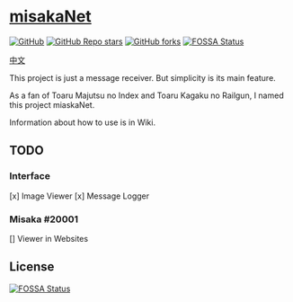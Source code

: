 # [misakaNet](https://github.com/OlddoctorDevTeam/misakaNet)
[![GitHub](https://img.shields.io/github/license/OlddoctorDevTeam/misakaNet)](https://github.com/OlddoctorDevTeam/misakaNet/blob/master/LICENSE)
[![GitHub Repo stars](https://img.shields.io/github/stars/OlddoctorDevTeam/misakaNet?style=flat)](https://github.com/OlddoctorDevTeam/misakaNet)
[![GitHub forks](https://img.shields.io/github/forks/OlddoctorDevTeam/misakaNet?style=flat)](https://github.com/OlddoctorDevTeam/misakaNet)
[![FOSSA Status](https://app.fossa.com/api/projects/custom%2B24811%2Fgithub.com%2FOlddoctorDevTeam%2FmisakaNet.svg?type=shield)](https://app.fossa.com/projects/custom%2B24811%2Fgithub.com%2FOlddoctorDevTeam%2FmisakaNet?ref=badge_shield)

[中文](https://github.com/OlddoctorDevTeam/misakaNet/blob/main/README_CN.md)

This project is just a message receiver. But simplicity is its main feature. 

As a fan of Toaru Majutsu no Index and Toaru Kagaku no Railgun, I named this project miaskaNet.

Information about how to use is in Wiki.

## TODO
### Interface
[x] Image Viewer
[x] Message Logger

### Misaka #20001
[] Viewer in Websites

## License
[![FOSSA Status](https://app.fossa.com/api/projects/custom%2B24811%2Fgithub.com%2FOlddoctorDevTeam%2FmisakaNet.svg?type=large)](https://app.fossa.com/projects/custom%2B24811%2Fgithub.com%2FOlddoctorDevTeam%2FmisakaNet?ref=badge_large)
